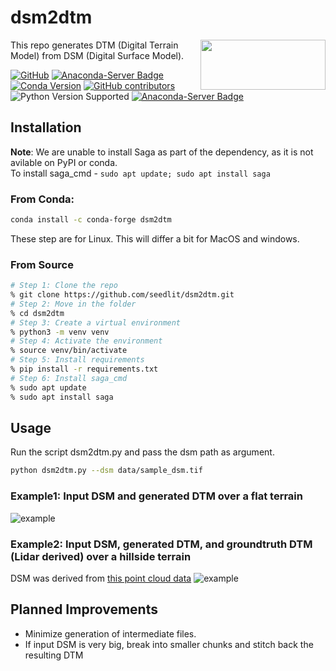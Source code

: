 # dsm2dtm
<img align="right" width = 200 height=80 src="./data/logo.png">

This repo generates DTM (Digital Terrain Model) from DSM (Digital Surface Model).

[![GitHub](https://img.shields.io/github/license/seedlit/dsm2dtm?style=flat-square)](https://github.com/seedlit/dsm2dtm/blob/main/LICENSE)
[![Anaconda-Server Badge](https://anaconda.org/conda-forge/dsm2dtm/badges/downloads.svg)](https://anaconda.org/conda-forge/dsm2dtm)
[![Conda Version](https://img.shields.io/conda/vn/conda-forge/dsm2dtm.svg)](https://anaconda.org/conda-forge/dsm2dtm)
[![GitHub contributors](https://img.shields.io/github/contributors/seedlit/dsm2dtm?style=flat-square)](https://github.com/seedlit/dsm2dtm/graphs/contributors)
![Python Version Supported](https://img.shields.io/badge/python-3.5%2B-blue)
[![Anaconda-Server Badge](https://anaconda.org/conda-forge/dsm2dtm/badges/platforms.svg)](https://anaconda.org/conda-forge/dsm2dtm)

## Installation 

**Note**: We are unable to install Saga as part of the dependency, as it is not avilable on PyPI or conda. <br/>
To install saga_cmd - `sudo apt update; sudo apt install saga`

### From Conda:
```bash
conda install -c conda-forge dsm2dtm 
```
These step are for Linux. This will differ a bit for MacOS and windows. 
### From Source

```bash
# Step 1: Clone the repo
% git clone https://github.com/seedlit/dsm2dtm.git
# Step 2: Move in the folder
% cd dsm2dtm
# Step 3: Create a virtual environment
% python3 -m venv venv
# Step 4: Activate the environment
% source venv/bin/activate
# Step 5: Install requirements
% pip install -r requirements.txt
# Step 6: Install saga_cmd
% sudo apt update
% sudo apt install saga
```

## Usage
Run the script dsm2dtm.py and pass the dsm path as argument.
```bash
python dsm2dtm.py --dsm data/sample_dsm.tif
```

### Example1: Input DSM and generated DTM over a flat terrain
![example](./results/result.png)

### Example2: Input DSM, generated DTM, and groundtruth DTM (Lidar derived) over a hillside terrain
DSM was derived from [this point cloud data](https://cloud.rockrobotic.com/share/f42b5b69-c87c-4433-94f8-4bc0d8eaee90#lidar)
![example](./results/example2_dsm2dtm_hillside.png)

## Planned Improvements
 - Minimize generation of intermediate files.
 - If input DSM is very big, break into smaller chunks and stitch back the resulting DTM
